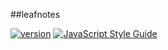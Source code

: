 ##leafnotes

[![version](https://img.shields.io/npm/v/leafnotes.svg?style=flat)](https://www.npmjs.com/package/leafnotes)
[![JavaScript Style Guide](https://img.shields.io/badge/code_style-standard-brightgreen.svg)](https://standardjs.com)
 
